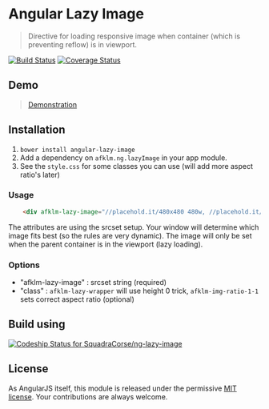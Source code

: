 # Angular Lazy Image
> Directive for loading responsive image when container (which is preventing reflow) is in viewport.

[![Build Status](https://travis-ci.org/SquadraCorse/ng-lazy-image.svg)](https://travis-ci.org/SquadraCorse/ng-lazy-image) 
[![Coverage Status](https://coveralls.io/repos/SquadraCorse/ng-lazy-image/badge.png?branch=master)](https://coveralls.io/r/SquadraCorse/ng-lazy-image?branch=master) 


## Demo
> [Demonstration](http://squadracorse.github.io/ng-lazy-image/)


## Installation 
1. `bower install angular-lazy-image`
2. Add a dependency on `afklm.ng.lazyImage` in your app module.
3. See the `style.css` for some classes you can use (will add more aspect ratio's later)


### Usage

``` html
    <div afklm-lazy-image="//placehold.it/480x480 480w, //placehold.it/768x768 768w, //placehold.it/936x936" class="afklm-lazy-wrapper afklm-img-ratio-1-1 demo-image"></div>
```

The attributes are using the srcset setup. Your window will determine which image fits best (so the rules are very dynamic). The image will only be set when the parent container is in the viewport (lazy loading).


### Options

- "afklm-lazy-image" : srcset string (required)
- "class" : `afklm-lazy-wrapper` will use height 0 trick, `afklm-img-ratio-1-1` sets correct aspect ratio (optional)

## Build using
[![Codeship Status for SquadraCorse/ng-lazy-image](https://www.codeship.io/projects/0fad19b0-0ad2-0132-b0c1-12fe8603e519/status)](https://www.codeship.io/projects/31862)

## License
As AngularJS itself, this module is released under the permissive [MIT license](LICENSE.md). Your contributions are always welcome.
